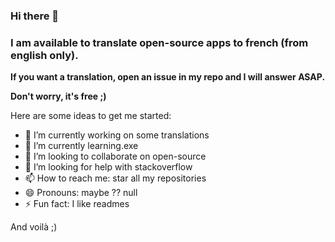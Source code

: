 ### Hi there 👋

### I am available to translate open-source apps to french (from english only).
**If you want a translation, open an issue in my repo and I will answer ASAP.**

**Don't worry, it's free ;)**


Here are some ideas to get me started:

- 🔭 I’m currently working on some translations
- 🌱 I’m currently learning.exe
- 👯 I’m looking to collaborate on open-source
- 🤔 I’m looking for help with stackoverflow
- 📫 How to reach me: star all my repositories
- 😄 Pronouns: maybe ?? null
- ⚡ Fun fact: I like readmes

And voilà ;)
